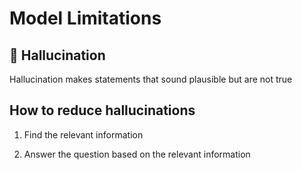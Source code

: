 # Model Limitations

## 👻 Hallucination

Hallucination makes statements that sound plausible but are not true

## How to reduce hallucinations

1. Find the relevant information

2. Answer the question based on the relevant information
